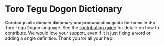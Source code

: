 
# Toro Tegu Dogon Dictionary

Curated public domain dictionary and pronunciation guide for terms in the Toro Tegu Dogon language. See the [contributing guide](https://github.com/drumworkteam/term/blob/make/.github/contributing.md) for details on how to contribute. We would love your support, even if it is just fixing a word or adding a single definition. Thank you for all your help!